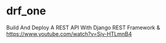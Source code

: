 # drf_one
Build And Deploy A REST API With Django REST Framework &amp; https://www.youtube.com/watch?v=Sjv-HTLmnB4
